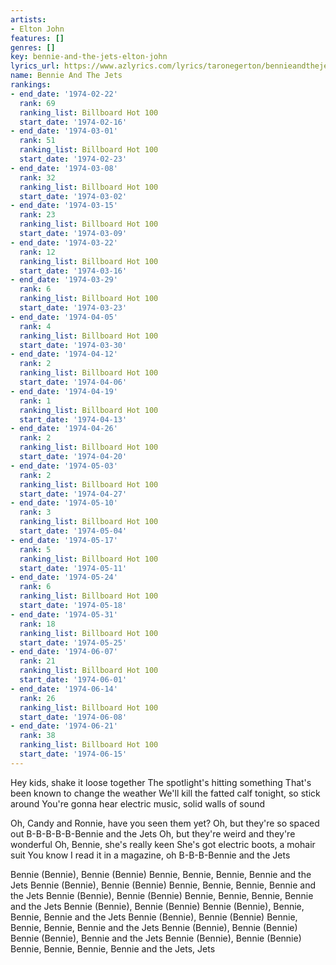 ```yaml
---
artists:
- Elton John
features: []
genres: []
key: bennie-and-the-jets-elton-john
lyrics_url: https://www.azlyrics.com/lyrics/taronegerton/bennieandthejetsinterlude.html
name: Bennie And The Jets
rankings:
- end_date: '1974-02-22'
  rank: 69
  ranking_list: Billboard Hot 100
  start_date: '1974-02-16'
- end_date: '1974-03-01'
  rank: 51
  ranking_list: Billboard Hot 100
  start_date: '1974-02-23'
- end_date: '1974-03-08'
  rank: 32
  ranking_list: Billboard Hot 100
  start_date: '1974-03-02'
- end_date: '1974-03-15'
  rank: 23
  ranking_list: Billboard Hot 100
  start_date: '1974-03-09'
- end_date: '1974-03-22'
  rank: 12
  ranking_list: Billboard Hot 100
  start_date: '1974-03-16'
- end_date: '1974-03-29'
  rank: 6
  ranking_list: Billboard Hot 100
  start_date: '1974-03-23'
- end_date: '1974-04-05'
  rank: 4
  ranking_list: Billboard Hot 100
  start_date: '1974-03-30'
- end_date: '1974-04-12'
  rank: 2
  ranking_list: Billboard Hot 100
  start_date: '1974-04-06'
- end_date: '1974-04-19'
  rank: 1
  ranking_list: Billboard Hot 100
  start_date: '1974-04-13'
- end_date: '1974-04-26'
  rank: 2
  ranking_list: Billboard Hot 100
  start_date: '1974-04-20'
- end_date: '1974-05-03'
  rank: 2
  ranking_list: Billboard Hot 100
  start_date: '1974-04-27'
- end_date: '1974-05-10'
  rank: 3
  ranking_list: Billboard Hot 100
  start_date: '1974-05-04'
- end_date: '1974-05-17'
  rank: 5
  ranking_list: Billboard Hot 100
  start_date: '1974-05-11'
- end_date: '1974-05-24'
  rank: 6
  ranking_list: Billboard Hot 100
  start_date: '1974-05-18'
- end_date: '1974-05-31'
  rank: 18
  ranking_list: Billboard Hot 100
  start_date: '1974-05-25'
- end_date: '1974-06-07'
  rank: 21
  ranking_list: Billboard Hot 100
  start_date: '1974-06-01'
- end_date: '1974-06-14'
  rank: 26
  ranking_list: Billboard Hot 100
  start_date: '1974-06-08'
- end_date: '1974-06-21'
  rank: 38
  ranking_list: Billboard Hot 100
  start_date: '1974-06-15'
---
```


Hey kids, shake it loose together
The spotlight's hitting something
That's been known to change the weather
We'll kill the fatted calf tonight, so stick around
You're gonna hear electric music, solid walls of sound

Oh, Candy and Ronnie, have you seen them yet?
Oh, but they're so spaced out
B-B-B-B-B-Bennie and the Jets
Oh, but they're weird and they're wonderful
Oh, Bennie, she's really keen
She's got electric boots, a mohair suit
You know I read it in a magazine, oh
B-B-B-Bennie and the Jets

Bennie (Bennie), Bennie (Bennie)
Bennie, Bennie, Bennie, Bennie and the Jets
Bennie (Bennie), Bennie (Bennie)
Bennie, Bennie, Bennie, Bennie and the Jets
Bennie (Bennie), Bennie (Bennie)
Bennie, Bennie, Bennie, Bennie and the Jets
Bennie (Bennie), Bennie (Bennie)
Bennie (Bennie), Bennie, Bennie, Bennie and the Jets
Bennie (Bennie), Bennie (Bennie)
Bennie, Bennie, Bennie, Bennie and the Jets
Bennie (Bennie), Bennie (Bennie)
Bennie (Bennie), Bennie and the Jets
Bennie (Bennie), Bennie (Bennie)
Bennie, Bennie, Bennie, Bennie and the Jets, Jets



